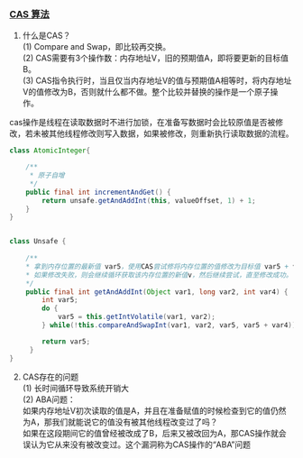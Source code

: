 ### [CAS 算法](https://segmentfault.com/a/1190000013660507)

1. 什么是CAS？<br/>
(1) Compare and Swap，即比较再交换。<br/>
(2) CAS需要有3个操作数：内存地址V，旧的预期值A，即将要更新的目标值B。<br/>
(3) CAS指令执行时，当且仅当内存地址V的值与预期值A相等时，将内存地址V的值修改为B，否则就什么都不做。整个比较并替换的操作是一个原子操作。

cas操作是线程在读取数据时不进行加锁，在准备写数据时会比较原值是否被修改，若未被其他线程修改则写入数据，如果被修改，则重新执行读取数据的流程。

```java
class AtomicInteger{

    /**
     * 原子自增 
     */
    public final int incrementAndGet() {
        return unsafe.getAndAddInt(this, valueOffset, 1) + 1;
    }
}


class Unsafe {
    
    /**
    * 拿到内存位置的最新值 var5，使用CAS尝试修将内存位置的值修改为目标值 var5 + var4，
    * 如果修改失败，则会继续循环获取该内存位置的新值v，然后继续尝试，直至修改成功。
    */
    public final int getAndAddInt(Object var1, long var2, int var4) {
        int var5;
        do {
            var5 = this.getIntVolatile(var1, var2);
        } while(!this.compareAndSwapInt(var1, var2, var5, var5 + var4));

        return var5;
     }
}
```

2. CAS存在的问题 <br/>
(1) 长时间循环导致系统开销大 <br/>
(2) ABA问题：<br/>
    如果内存地址V初次读取的值是A，并且在准备赋值的时候检查到它的值仍然为A，那我们就能说它的值没有被其他线程改变过了吗？<br/>
    如果在这段期间它的值曾经被改成了B，后来又被改回为A，那CAS操作就会误认为它从来没有被改变过。这个漏洞称为CAS操作的“ABA”问题
